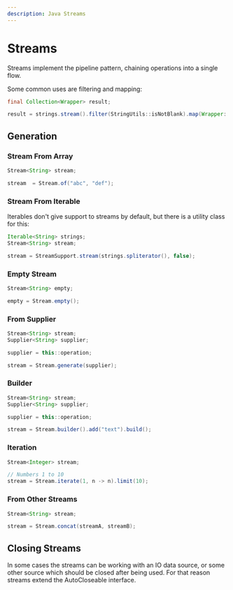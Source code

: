 ```yaml
---
description: Java Streams
---
```


# Streams

Streams implement the pipeline pattern, chaining operations into a single flow.

Some common uses are filtering and mapping:

```java
final Collection<Wrapper> result;

result = strings.stream().filter(StringUtils::isNotBlank).map(Wrapper::new).collect(Collectors.toList());
```

## Generation

### Stream From Array

```java
Stream<String> stream;

stream  = Stream.of("abc", "def");
```

### Stream From Iterable

Iterables don't give support to streams by default, but there is a utility class for this:

```java
Iterable<String> strings;
Stream<String> stream;

stream = StreamSupport.stream(strings.spliterator(), false);
```

### Empty Stream

```java
Stream<String> empty;

empty = Stream.empty();
```

### From Supplier

```java
Stream<String> stream;
Supplier<String> supplier;

supplier = this::operation;

stream = Stream.generate(supplier);
```

### Builder

```java
Stream<String> stream;
Supplier<String> supplier;

supplier = this::operation;

stream = Stream.builder().add("text").build();
```

### Iteration

```java
Stream<Integer> stream;

// Numbers 1 to 10
stream = Stream.iterate(1, n -> n).limit(10);
```

### From Other Streams

```java
Stream<String> stream;

stream = Stream.concat(streamA, streamB);
```

## Closing Streams

In some cases the streams can be working with an IO data source, or some other source which should be closed after being used. For that reason streams extend the AutoCloseable interface.

